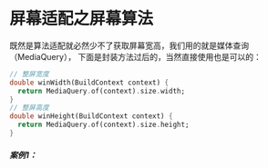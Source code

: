 # 屏幕适配之屏幕算法

既然是算法适配就必然少不了获取屏幕宽高，我们用的就是媒体查询（MediaQuery），
下面是封装方法过后的，当然直接使用也是可以的：
```dart
// 整屏宽度
double winWidth(BuildContext context) {
  return MediaQuery.of(context).size.width;
}
// 整屏高度
double winHeight(BuildContext context) {
  return MediaQuery.of(context).size.height;
}
```

##### 案例1：



